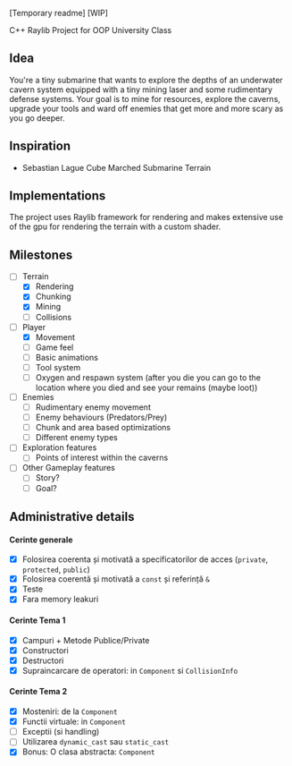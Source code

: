 [Temporary readme] [WIP]

C++ Raylib Project for OOP University Class

## Idea
  You're a tiny submarine that wants to explore the depths of an underwater cavern system equipped with a tiny mining laser and some rudimentary defense systems. Your goal is to mine for resources, explore the caverns, upgrade your tools and ward off enemies that get more and more scary as you go deeper.

## Inspiration
- Sebastian Lague Cube Marched Submarine Terrain

## Implementations
  The project uses Raylib framework for rendering and makes extensive use of the gpu for rendering the terrain with a custom shader.

## Milestones
- [ ] Terrain
  - [X] Rendering
  - [X] Chunking
  - [X] Mining
  - [ ] Collisions
- [ ] Player
  - [X] Movement
  - [ ] Game feel
  - [ ] Basic animations
  - [ ] Tool system
  - [ ] Oxygen and respawn system (after you die you can go to the location where you died and see your remains (maybe loot))
- [ ] Enemies
  - [ ] Rudimentary enemy movement
  - [ ] Enemy behaviours (Predators/Prey)
  - [ ] Chunk and area based optimizations
  - [ ] Different enemy types
- [ ] Exploration features
  - [ ] Points of interest within the caverns
- [ ] Other Gameplay features
  - [ ] Story?
  - [ ] Goal?

## Administrative details
#### Cerinte generale
- [X] Folosirea coerenta și motivată a specificatorilor de acces (`private`, `protected`, `public`)
- [X] Folosirea coerentă și motivată a `const` și referință `&`
- [X] Teste
- [X] Fara memory leakuri

#### Cerinte Tema 1
- [X] Campuri + Metode Publice/Private
- [X] Constructori
- [X] Destructori
- [X] Supraincarcare de operatori: in `Component` si `CollisionInfo`

#### Cerinte Tema 2
- [X] Mosteniri: de la `Component`
- [X] Functii virtuale: in `Component`
- [ ] Exceptii (si handling)
- [ ] Utilizarea `dynamic_cast` sau `static_cast`
- [X] Bonus: O clasa abstracta: `Component`
